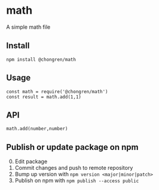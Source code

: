 # math

A simple math file

## Install

```
npm install @chongren/math

```

## Usage

```
const math = require('@chongren/math')
const result = math.add(1,1)

```

## API

`math.add(number,number)`


## Publish or update package on npm

0. Edit package
0. Commit changes and push to remote repository
0. Bump up version with `npm version <major|minor|patch>`
0. Publish on npm with `npm publish --access public`